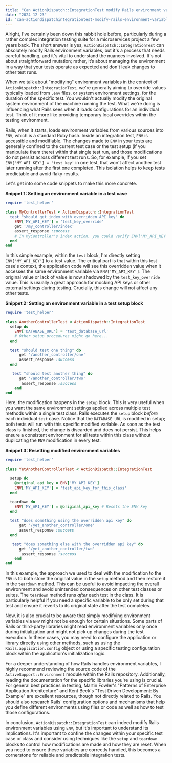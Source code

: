 ```yaml
---
title: "Can ActionDispatch::IntegrationTest modify Rails environment variables?"
date: "2024-12-23"
id: "can-actiondispatchintegrationtest-modify-rails-environment-variables"
---
```


Alright,  I've certainly been down this rabbit hole before, particularly during a rather complex integration testing suite for a microservices project a few years back. The short answer is yes, `ActionDispatch::IntegrationTest` can absolutely modify Rails environment variables, but it's a process that needs careful handling, and it's vital to understand the nuances involved. It's not about straightforward mutation; rather, it’s about managing the environment in a way that your tests operate as expected and don't leak changes to other test runs.

When we talk about "modifying" environment variables in the context of `ActionDispatch::IntegrationTest`, we're generally aiming to override values typically loaded from `.env` files, or system environment settings, for the duration of the specific test. You wouldn't actually modify the original system environment of the machine running the test. What we're doing is influencing what Rails sees when it loads configurations for an individual test. Think of it more like providing temporary local overrides within the testing environment.

Rails, when it starts, loads environment variables from various sources into `ENV`, which is a standard Ruby hash. Inside an integration test, `ENV` is accessible and modifiable. The changes made to `ENV` in your tests are generally confined to the current test case or the test setup (if you manipulate them there) within that single test run, and those modifications do not persist across different test runs. So, for example, if you set `ENV['MY_API_KEY'] = 'test_key'` in one test, that won't affect another test later running after the first one completed. This isolation helps to keep tests predictable and avoid flaky results.

Let's get into some code snippets to make this more concrete.

**Snippet 1: Setting an environment variable in a test case**

```ruby
require 'test_helper'

class MyControllerTest < ActionDispatch::IntegrationTest
  test "should get index with overridden API key" do
    ENV['MY_API_KEY'] = 'test_key_override'
    get '/my_controller/index'
    assert_response :success
    # In MyController's index action, you could verify ENV['MY_API_KEY'] here
  end
end
```

In this simple example, within the `test` block, I'm directly setting `ENV['MY_API_KEY']` to a test value. The critical part is that within this test case's context, the application code will see this overridden value when it accesses the same environment variable via `ENV['MY_API_KEY']`. The original value or lack of value is now shadowed by the `test_key_override` value. This is usually a great approach for mocking API keys or other external settings during testing. Crucially, this change will not affect any other tests.

**Snippet 2: Setting an environment variable in a test setup block**

```ruby
require 'test_helper'

class AnotherControllerTest < ActionDispatch::IntegrationTest
  setup do
    ENV['DATABASE_URL'] = 'test_database_url'
    # Other setup procedures might go here...
  end

  test "should test one thing" do
      get '/another_controller/one'
      assert_response :success
  end

   test "should test another thing" do
      get '/another_controller/two'
       assert_response :success
    end
end
```

Here, the modification happens in the `setup` block. This is very useful when you want the same environment settings applied across multiple test methods within a single test class. Rails executes the `setup` block *before* each individual `test` case. Notice that the `DATABASE_URL` is modified in setup; both tests will run with this specific modified variable. As soon as the test class is finished, the change is discarded and does not persist. This helps ensure a consistent environment for all tests within this class without duplicating the `ENV` modification in every test.

**Snippet 3: Resetting modified environment variables**

```ruby
require 'test_helper'

class YetAnotherControllerTest < ActionDispatch::IntegrationTest

  setup do
    @original_api_key = ENV['MY_API_KEY']
    ENV['MY_API_KEY'] = 'test_api_key_for_this_class'
  end

  teardown do
    ENV['MY_API_KEY'] = @original_api_key # Resets the ENV key
  end

  test "does something using the overridden api key" do
      get '/yet_another_controller/one'
      assert_response :success
  end

   test "does something else with the overridden api key" do
      get '/yet_another_controller/two'
       assert_response :success
    end
end

```
In this example, the approach we used to deal with the modification to the `ENV` is to both store the original value in the `setup` method and then restore it in the `teardown` method. This can be useful to avoid impacting the overall environment and avoid unintended consequences on other test classes or suites. The `teardown` method runs *after* each test in the class. It is particularly helpful if you need a specific variable to be only set during that test and ensure it reverts to its original state after the test completes.

Now, it is also crucial to be aware that simply modifying environment variables via `ENV` might not be enough for certain situations. Some parts of Rails or third-party libraries might read environment variables only once during initialization and might not pick up changes during the test execution. In these cases, you may need to configure the application or library directly using other methods, such as using the `Rails.application.config` object or using a specific testing configuration block within the application's initialization logic.

For a deeper understanding of how Rails handles environment variables, I highly recommend reviewing the source code of the `ActiveSupport::Environment` module within the Rails repository. Additionally, reading the documentation for the specific libraries you're using is crucial. For general best practices in testing, Martin Fowler's "Patterns of Enterprise Application Architecture" and Kent Beck's "Test Driven Development: By Example" are excellent resources, though not directly related to Rails. You should also research Rails' configuration options and mechanisms that help you define different environments using files or code as well as how to test those configurations.

In conclusion, `ActionDispatch::IntegrationTest` can indeed modify Rails environment variables using `ENV`, but it's important to understand its implications. It's important to confine the changes within your specific test case or class and consider using techniques like the `setup` and `teardown` blocks to control how modifications are made and how they are reset. When you need to ensure these variables are correctly handled, this becomes a cornerstone for reliable and predictable integration tests.
